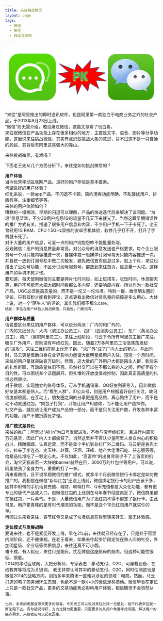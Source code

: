 ```yaml
---
title: 来往挑战微信 
layout: page
tags:
  - 微信
  - 来往
  - 移动互联网
---
```


![](/media/images/201402/laiwang_vs_weixin.png)  


“来往”是阿里推出的即时通讯软件，也是阿里第一款独立于电商业务之外的社交产品，于2013年9月23日上线。  
“微信”则无需介绍，若没用过微信，这篇文章看了也白看。  
来往跟微信在产品功能上存在很多相似的地方，主要是文字、语音、图片等分享功能，这里说来往挑战微信，其实有点蚂蚁挑战大象的意思，只不过这不是一只普通的蚂蚁，其背后有阿里这座强大的靠山。  

来往挑战微信，有戏吗？  

下面老王先从几个方面分析下，来往是如何挑战微信的？  

**用户体验**  
当今优秀移动互联网产品，良好的用户体验是基本要素。  
何谓良好的用户体验？  
细化来说，一款app产品，不闪退不卡顿、简约清爽功能明确、不乱骚扰用户、排版有序、注重细节等等。  
来往的用户体验如何？  
糟糕的一塌糊涂。早期的闪退可以理解，产品的快速迭代后来解决了该问题。“垃圾”信息泛滥，不少3G用户抱怨1G的流量不几天下来就光了。当然这跟早期错误性的推广方式有关，推送了很多用户信息和内容，不少用户手机一下子卡死了。老王曾经用1G RAM、CPU 1.5GHz双核的安卓手机体验，软件几乎打不开，打开了手机就卡死了。  
对于大量的用户信息，可爱一点的用户则抱怨咋不能批量处理。  
反观微信：用户的消息质量非常高，对公众号的消息发送也严格要求。每个企业服务号一个月只能内容推送一次，自媒体或一般媒体订阅号每天只能内容推送一次，并且统一放到订阅号栏中做二次触发，避免微信首页信息过多。就上个月，来往也推出了公众号功能，不区分订阅号服务号，都放到来往首页，信息量一大坨。这样用户的手机不死才怪。  
要知道，每天使用微信的主要是碎片化时间段，如上班搭车，吃饭时间，休息聊天等，用户不可能有大把大把时间看那么多内容，还要响应内容。所以作为一款社交产品，UGC必须是高质量的，而不是一坨又一坨垃圾。特别一提，微信朋友圈的评论，只有互粉才能看到评论，这点更看出微信对信息量的把控是多么用心。大体上说，对一个“陌生人”的评论，其实我们都不那么care。  
`结论：来往在用户体验上挑战微信，只能说，门都没有。`  

**用户群体与质量**  
话说要区分来往的用户群体，可以说分两派：厂内的和厂外的。  
厂内的又细分为：大内（滨江办公员工）、西厂（西溪办公员工）、东厂（黄龙办公员工）、原厂（离职阿里员工）。来往上线阶段，马云下令所有阿里员工推广来往，吸引厂外用户，否则没有年终红包。因此，随着2万多阿里员工浩浩荡荡发起的“进攻”，来往二维码在网上炸开了锅，“求厂外”成了厂内人士的靶心。与此同时，马云更是借助自身在业界影响力邀请大批明星级用户入驻，短短一个月时间，来往的用户量就突破百万级别。然而，这大量的厂外用户大都是陌生人群，到后来的扎堆群聊，互动质量依旧不高。虽然社交可以在不那么熟的人之间，但好歹有个目的性，可以围绕某个话题展开。但扎堆的开放度很难控制，因此真正高质量的扎堆必然很少。  
对于微信，实现独立的账号体系，可从手机通讯录、QQ好友列表导入，因此微信好友基本都是熟人。而“模生人群”，即公众号，则是用户根据喜好自行关注，故可信度都很高。在互动上，朋友圈之间的分享更是高品质，真心黏住了用户，而不是动不动就送红包。“肉包子打狗”，只能让用户知道你，而不能让用户选择你。  
社交产品，就应该让用户成为产品的一部分。而不是只关注用户数，开发各种丰富的功能，用户不被折腾死才怪。  

**推广模式差异化**  
来往的推广：阿里以“All In”为口号发起进攻，不参与没年终红包，且进行内部10万元悬赏，因此厂内人士都疯狂了，当然这里并不否认少量阿里人发自内心的积极战斗，精雕细琢、认真运营，而不是拿个手机到处扫厂外二维码。马云更是身先士卒，拉来了李连杰、史玉柱、赵薇、汪涵、汪峰、地产大佬潘石屹、任志强等等，给精品扎堆吃了一颗定心丸。不仅如此，“高富帅”的出身背景少不了上首页的机会，淘宝天猫首页一大块的banner赫然在目，3000万的红包坐等用户。可以说，阿里使劲了全身力气，重重的打了一拳。  
再来看微信，且不说早期微信的推广模式，就拿半个月前微信银行卡绑定是如何做推广的。我相信在微信“新年红包”还没上线前，微信绑定银行卡的用户应该不多，因其中附带的手机话费充值、理财、嘀嘀打车、Q币充值都是大众化功能，都有更专业的替代产品或入口。但微信红包的上线则在马年春节彻底疯狂了，微信群里都在抢红包，一片喜气。于是，大量微信用户为了发红包不得不绑定了银行卡。由此可见，用户更青睐的是有时代潮流的功能，而不是送个10元红包用户就买你的单。  
再回过头来看来往，春节红包又是成了垃圾信息在群里转来转去，毫无体验感。  

**定位模式与发展战略**  
要说来往，也不是紧促开发上线，早在2年前，来往就已经存在了，只是处于阿里内测阶段，还不被重视。在老王看来，如果来往起步阶段定位在熟人间的社交，外加明星级、企业级等优质信息，来往还真不可小觑。  
难不成，有人假设，来往只是炮灰，扰乱微信这座航母的航向。但这种可能性很低、很低。  
2014的移动互联网，大把分析师、专家表态：移动支付、O2O、可穿戴设备、在线教育等将成为关键词。
老王非常认可其中的移动支付、O2O，同时估测这也是微信2014的战略方向，剑指多年来腾讯一直难以涉足的领域：电商。然而，马云打造的电子商务闭环生态圈，也绝不是一款小小的微信足矣撼动。微信毕竟在定位上只是一款社交产品，更多的交易功能势必影响用户体验，相信腾讯不会贸然从事。  

`也许，未来的发展会带来更多的惊喜。今天老王可以说对来往批得一无是处，但不代表来往就一直沦陷下去。有句话说得好，方向比努力更重要，只要更多的从用户角度考虑问题，解决用户的痛点需求，来往依旧可以起死回生。`
